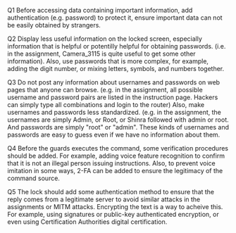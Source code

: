 Q1
Before accessing data containing important information, add authentication (e.g. password) to protect it, ensure important data can not be easily obtained by strangers.

Q2
Display less useful information on the locked screen, especially information that is helpful or potentilly helpful for obtaining passwords. (i.e. in the assignment, Camera_3115 is quite useful to get some other information).
Also, use passwords that is more complex, for example, adding the digit number, or mixing letters, symbols, and numbers together.

Q3
Do not post any information about usernames and passwords on web pages that anyone can browse. (e.g. in the assignment, all possible username and password pairs are listed in the instruction page. Hackers can simply type all combinations and login to the router)
Also, make usernames and passwords less standardized. (e.g. in the assignment, the usernames are simply Admin, or Root, or Shinra followed with admin or root. And passwords are simply "root" or "admin". These kinds of usernames and passwords are easy to guess even if we have no information about them.

Q4
Before the guards executes the command, some verification procedures should be added. For example, adding voice feature recognition to confirm that it is not an illegal person issuing instructions.
Also, to prevent voice imitation in some ways, 2-FA can be added to ensure the legitimacy of the command source.

Q5
The lock should add some authentication method to ensure that the reply comes from a legitimate server to avoid similar attacks in the assignments or MITM attacks. Encrypting the text is a way to acheive this. For example, using signatures or public-key authenticated encryption, or even using Certification Authorities digital certification.
